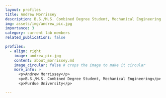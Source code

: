 ```yaml
---
layout: profiles
title: Andrew Morrissey
description: B.S./M.S. Combined Degree Student, Mechanical Engineering
img: assets/img/andrew_pic.jpg
importance: 3
category: current lab members
related_publications: false

profiles:
  - align: right
    image: andrew_pic.jpg
    content: about_morrissey.md
    image_circular: false # crops the image to make it circular
    more_info: >
      <p>Andrew Morrissey</p>
      <p>B.S./M.S. Combined Degree Student, Mechanical Engineering</p>
      <p>Purdue University</p>

---
```


